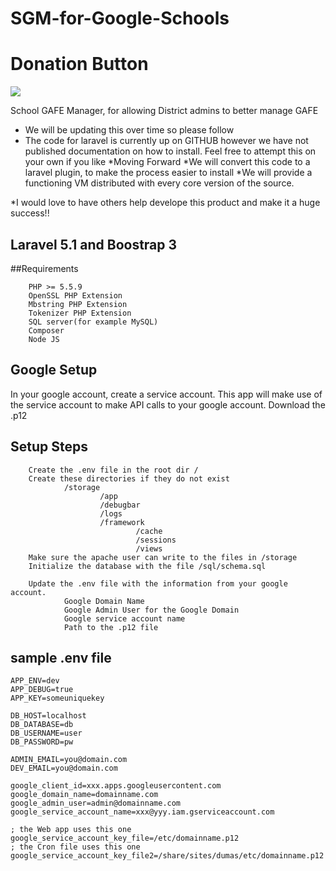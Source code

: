 # SGM-for-Google-Schools
# Donation Button

[![](https://www.paypalobjects.com/en_US/i/btn/btn_donateCC_LG.gif)](https://www.paypal.com/cgi-bin/webscr?cmd=_s-xclick&hosted_button_id=SSHAPEDWFJ2MS)

School GAFE Manager, for allowing District admins to better manage GAFE

* We will be updating this over time so please follow
* The code for laravel is currently up on GITHUB however we have not published documentation on how to install.  Feel free to attempt this on your own if you like
*Moving Forward
 *We will convert this  code to a laravel plugin, to make the process easier to install
 *We will provide a functioning VM distributed with every core version of the source.
 
*I would love to have  others help develope this product and make it a huge success!!



## Laravel 5.1 and Boostrap 3


##Requirements

        PHP >= 5.5.9
        OpenSSL PHP Extension
        Mbstring PHP Extension
        Tokenizer PHP Extension
        SQL server(for example MySQL)
        Composer
        Node JS

## Google Setup
In your google account, create a service account.  This app will make use of the service account to make API calls to your google account.  Download the .p12

## Setup Steps
        Create the .env file in the root dir /
        Create these directories if they do not exist
                /storage
                        /app
                        /debugbar
                        /logs
                        /framework 
                                /cache
                                /sessions
                                /views
        Make sure the apache user can write to the files in /storage
        Initialize the database with the file /sql/schema.sql
         
        Update the .env file with the information from your google account.
                Google Domain Name
                Google Admin User for the Google Domain
                Google service account name
                Path to the .p12 file


## sample .env file
	APP_ENV=dev
	APP_DEBUG=true
	APP_KEY=someuniquekey

	DB_HOST=localhost
	DB_DATABASE=db
	DB_USERNAME=user
	DB_PASSWORD=pw

	ADMIN_EMAIL=you@domain.com
	DEV_EMAIL=you@domain.com

	google_client_id=xxx.apps.googleusercontent.com
	google_domain_name=domainname.com
	google_admin_user=admin@domainname.com
	google_service_account_name=xxx@yyy.iam.gserviceaccount.com

	; the Web app uses this one
	google_service_account_key_file=/etc/domainname.p12
	; the Cron file uses this one
	google_service_account_key_file2=/share/sites/dumas/etc/domainname.p12
